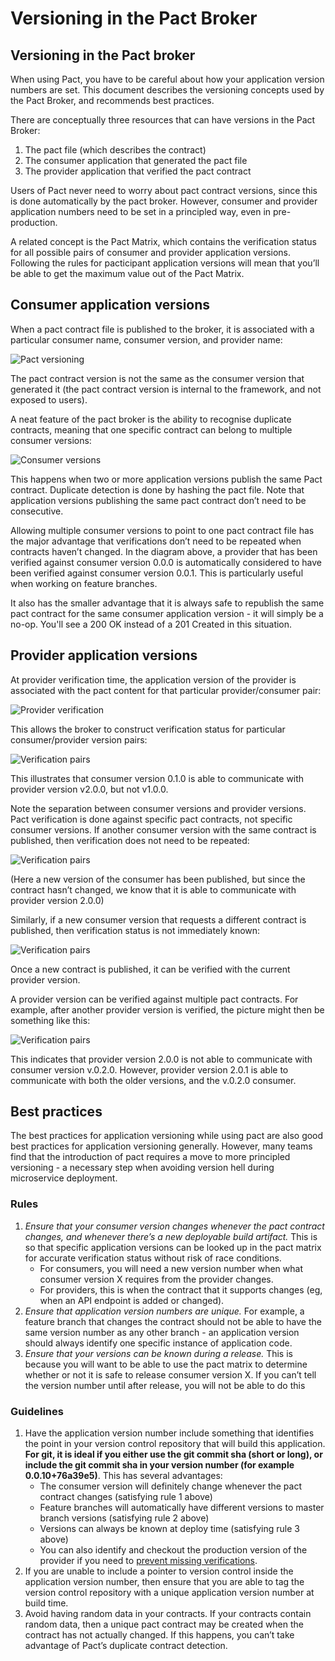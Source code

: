 # Versioning in the Pact Broker

## Versioning in the Pact broker

When using Pact, you have to be careful about how your application version numbers are set. This document describes the versioning concepts used by the Pact Broker, and recommends best practices.

There are conceptually three resources that can have versions in the Pact Broker:

1. The pact file \(which describes the contract\)
2. The consumer application that generated the pact file
3. The provider application that verified the pact contract

Users of Pact never need to worry about pact contract versions, since this is done automatically by the pact broker. However, consumer and provider application numbers need to be set in a principled way, even in pre-production.

A related concept is the Pact Matrix, which contains the verification status for all possible pairs of consumer and provider application versions. Following the rules for pacticipant application versions will mean that you’ll be able to get the maximum value out of the Pact Matrix.

## Consumer application versions

When a pact contract file is published to the broker, it is associated with a particular consumer name, consumer version, and provider name:

![Pact versioning](../.gitbook/assets/version-consumer.png)

The pact contract version is not the same as the consumer version that generated it \(the pact contract version is internal to the framework, and not exposed to users\).

A neat feature of the pact broker is the ability to recognise duplicate contracts, meaning that one specific contract can belong to multiple consumer versions:

![Consumer versions](../.gitbook/assets/version-consumer-initial.png)

This happens when two or more application versions publish the same Pact contract. Duplicate detection is done by hashing the pact file. Note that application versions publishing the same pact contract don’t need to be consecutive.

Allowing multiple consumer versions to point to one pact contract file has the major advantage that verifications don’t need to be repeated when contracts haven’t changed. In the diagram above, a provider that has been verified against consumer version 0.0.0 is automatically considered to have been verified against consumer version 0.0.1. This is particularly useful when working on feature branches.

It also has the smaller advantage that it is always safe to republish the same pact contract for the same consumer application version - it will simply be a no-op. You'll see a 200 OK instead of a 201 Created in this situation.

## Provider application versions

At provider verification time, the application version of the provider is associated with the pact content for that particular provider/consumer pair:

![Provider verification](../.gitbook/assets/version-verification.png)

This allows the broker to construct verification status for particular consumer/provider version pairs:

![Verification pairs](../.gitbook/assets/version-pair-1.png)

This illustrates that consumer version 0.1.0 is able to communicate with provider version v2.0.0, but not v1.0.0.

Note the separation between consumer versions and provider versions. Pact verification is done against specific pact contracts, not specific consumer versions. If another consumer version with the same contract is published, then verification does not need to be repeated:

![Verification pairs](../.gitbook/assets/version-pair-2.png)

\(Here a new version of the consumer has been published, but since the contract hasn’t changed, we know that it is able to communicate with provider version 2.0.0\)

Similarly, if a new consumer version that requests a different contract is published, then verification status is not immediately known:

![Verification pairs](../.gitbook/assets/version-pair-3.png)

Once a new contract is published, it can be verified with the current provider version.

A provider version can be verified against multiple pact contracts. For example, after another provider version is verified, the picture might then be something like this:

![Verification pairs](../.gitbook/assets/version-pair-4.png)

This indicates that provider version 2.0.0 is not able to communicate with consumer version v.0.2.0. However, provider version 2.0.1 is able to communicate with both the older versions, and the v.0.2.0 consumer.

## Best practices

The best practices for application versioning while using pact are also good best practices for application versioning generally. However, many teams find that the introduction of pact requires a move to more principled versioning - a necessary step when avoiding version hell during microservice deployment.

### Rules

1. _Ensure that your consumer version changes whenever the pact contract changes, and whenever there’s a new deployable build artifact._ This is so that specific application versions can be looked up in the pact matrix for accurate verification status without risk of race conditions.
   * For consumers, you will need a new version number when what consumer version X requires from the provider changes.
   * For providers, this is when the contract that it supports changes \(eg, when an API endpoint is added or changed\).
2. _Ensure that application version numbers are unique._ For example, a feature branch that changes the contract should not be able to have the same version number as any other branch - an application version should always identify one specific instance of application code.
3. _Ensure that your versions can be known during a release._ This is because you will want to be able to use the pact matrix to determine whether or not it is safe to release consumer version X. If you can’t tell the version number until after release, you will not be able to do this

### Guidelines

1. Have the application version number include something that identifies the point in your version control repository that will build this application. **For git, it is ideal if you either use the git commit sha \(short or long\), or include the git commit sha in your version number \(for example 0.0.10+76a39e5\)**. This has several advantages:
   * The consumer version will definitely change whenever the pact contract changes \(satisfying rule 1 above\)
   * Feature branches will automatically have different versions to master branch versions \(satisfying rule 2 above\)
   * Versions can always be known at deploy time \(satisfying rule 3 above\)
   * You can also identify and checkout the production version of the provider if you need to [prevent missing verifications](https://docs.pact.io/pact_nirvana#8-prevent-missing-verifications).
2. If you are unable to include a pointer to version control inside the application version number, then ensure that you are able to tag the version control repository with a unique application version number at build time.
3. Avoid having random data in your contracts. If your contracts contain random data, then a unique pact contract may be created when the contract has not actually changed. If this happens, you can’t take advantage of Pact’s duplicate contract detection.

